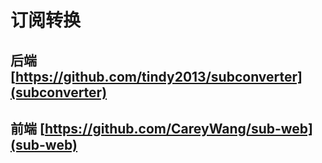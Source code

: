 # 订阅转换

## 后端 [https://github.com/tindy2013/subconverter](subconverter)

## 前端 [https://github.com/CareyWang/sub-web](sub-web)
